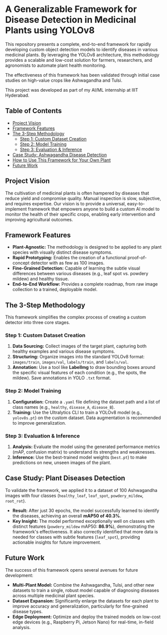 # A Generalizable Framework for Disease Detection in Medicinal Plants using YOLOv8

This repository presents a complete, end-to-end framework for rapidly developing custom object detection models to identify diseases in various medicinal plants. By leveraging the YOLOv8 architecture, this methodology provides a scalable and low-cost solution for farmers, researchers, and agronomists to automate plant health monitoring.

The effectiveness of this framework has been validated through initial case studies on high-value crops like Ashwagandha and Tulsi.

This project was developed as part of my AI/ML internship at IIIT Hyderabad.

## Table of Contents
- [Project Vision](#project-vision)
- [Framework Features](#framework-features)
- [The 3-Step Methodology](#the-3-step-methodology)
  - [Step 1: Custom Dataset Creation](#step-1-custom-dataset-creation)
  - [Step 2: Model Training](#step-2-model-training)
  - [Step 3: Evaluation & Inference](#step-3-evaluation--inference)
- [Case Study: Ashwagandha Disease Detection](#case-study-ashwagandha-disease-detection)
- [How to Use This Framework for Your Own Plant](#how-to-use-this-framework-for-your-own-plant)
- [Future Work](#future-work)

## Project Vision

The cultivation of medicinal plants is often hampered by diseases that reduce yield and compromise quality. Manual inspection is slow, subjective, and requires expertise. Our vision is to provide a universal, easy-to-implement framework that empowers anyone to build a custom AI model to monitor the health of their specific crops, enabling early intervention and improving agricultural outcomes.

## Framework Features

- **Plant-Agnostic:** The methodology is designed to be applied to any plant species with visually distinct disease symptoms.
- **Rapid Prototyping:** Enables the creation of a functional proof-of-concept detector with as few as 100 images.
- **Fine-Grained Detection:** Capable of learning the subtle visual differences between various diseases (e.g., leaf spot vs. powdery mildew) and healthy tissue.
- **End-to-End Workflow:** Provides a complete roadmap, from raw image collection to a trained, deployable model.

## The 3-Step Methodology

This framework simplifies the complex process of creating a custom detector into three core stages.

### Step 1: Custom Dataset Creation
1.  **Data Sourcing:** Collect images of the target plant, capturing both healthy examples and various disease symptoms.
2.  **Structuring:** Organize images into the standard YOLOv8 format: `images/train`, `images/val`, `labels/train`, and `labels/val`.
3.  **Annotation:** Use a tool like **LabelImg** to draw bounding boxes around the specific visual features of each condition (e.g., the spots, the mildew). Save annotations in YOLO `.txt` format.

### Step 2: Model Training
1.  **Configuration:** Create a `.yaml` file defining the dataset path and a list of class names (e.g., `healthy`, `disease_A`, `disease_B`).
2.  **Training:** Use the Ultralytics CLI to train a YOLOv8 model (e.g., `yolov8s.pt`) on the custom dataset. Data augmentation is recommended to improve generalization.

### Step 3: Evaluation & Inference
1.  **Analysis:** Evaluate the model using the generated performance metrics (mAP, confusion matrix) to understand its strengths and weaknesses.
2.  **Inference:** Use the best-trained model weights (`best.pt`) to make predictions on new, unseen images of the plant.

## Case Study: Plant Diseases Detection

To validate the framework, we applied it to a dataset of 100 Ashwagandha images with four classes (`healthy_leaf`, `leaf_spot`, `powdery_mildew`, `root_rot`).

- **Result:** After just 30 epochs, the model successfully learned to identify the diseases, achieving an overall **mAP50 of 40.3%**.
- **Key Insight:** The model performed exceptionally well on classes with distinct features (`powdery_mildew` mAP50: **86.9%**), demonstrating the framework's effectiveness. It also correctly identified that more data is needed for classes with subtle features (`leaf_spot`), providing actionable insights for future improvement.

## Future Work

The success of this framework opens several avenues for future development:
- **Multi-Plant Model:** Combine the Ashwagandha, Tulsi, and other new datasets to train a single, robust model capable of diagnosing diseases across multiple medicinal plant species.
- **Dataset Expansion:** Significantly enlarge the datasets for each plant to improve accuracy and generalization, particularly for fine-grained disease types.
- **Edge Deployment:** Optimize and deploy the trained models on low-cost edge devices (e.g., Raspberry Pi, Jetson Nano) for real-time, in-field analysis.

